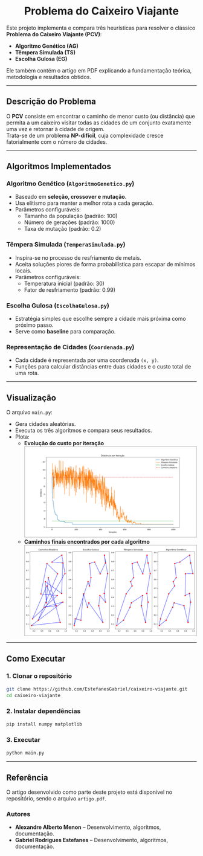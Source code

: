 <h1 align="center">Problema do Caixeiro Viajante</h1>

Este projeto implementa e compara três heurísticas para resolver o clássico **Problema do Caixeiro Viajante (PCV)**:

- **Algoritmo Genético (AG)**  
- **Têmpera Simulada (TS)**  
- **Escolha Gulosa (EG)**  

Ele também contém o artigo em PDF explicando a fundamentação teórica, metodologia e resultados obtidos.

---

##  Descrição do Problema
O **PCV** consiste em encontrar o caminho de menor custo (ou distância) que permita a um caixeiro visitar todas as cidades de um conjunto exatamente uma vez e retornar à cidade de origem.
<br>
Trata-se de um problema **NP-difícil**, cuja complexidade cresce fatorialmente com o número de cidades.

---

##  Algoritmos Implementados

### Algoritmo Genético (`AlgoritmoGenetico.py`)
- Baseado em **seleção, crossover e mutação**.  
- Usa elitismo para manter a melhor rota a cada geração.  
- Parâmetros configuráveis:  
  - Tamanho da população (padrão: 100)  
  - Número de gerações (padrão: 1000)  
  - Taxa de mutação (padrão: 0.2)  

### Têmpera Simulada (`TemperaSimulada.py`)
- Inspira-se no processo de resfriamento de metais.  
- Aceita soluções piores de forma probabilística para escapar de mínimos locais.  
- Parâmetros configuráveis:  
  - Temperatura inicial (padrão: 30)  
  - Fator de resfriamento (padrão: 0.99)  

### Escolha Gulosa (`EscolhaGulosa.py`)
- Estratégia simples que escolhe sempre a cidade mais próxima como próximo passo.  
- Serve como **baseline** para comparação.

### Representação de Cidades (`Coordenada.py`)
- Cada cidade é representada por uma coordenada `(x, y)`.  
- Funções para calcular distâncias entre duas cidades e o custo total de uma rota.

---

## Visualização
O arquivo `main.py`:
- Gera cidades aleatórias.  
- Executa os três algoritmos e compara seus resultados.  
- Plota:  
  - **Evolução do custo por iteração**  
![Exemplo com 20 coordenadas](./imagens/custo-iteracao.png) 
  - **Caminhos finais encontrados por cada algoritmo**  
![Exemplo com 20 coordenadas](./imagens/caminhos-finais.png) 

---

##  Como Executar

### 1. Clonar o repositório
```bash
git clone https://github.com/EstefanesGabriel/caixeiro-viajante.git
cd caixeiro-viajante
```

### 2. Instalar dependências
```bash
pip install numpy matplotlib
```

### 3. Executar
```bash
python main.py
```

---

## Referência
O artigo desenvolvido como parte deste projeto está disponível no repositório, sendo o arquivo `artigo.pdf`.

### Autores
- **Alexandre Alberto Menon** – Desenvolvimento, algoritmos, documentação.
- **Gabriel Rodrigues Estefanes** – Desenvolvimento, algoritmos, documentação.
